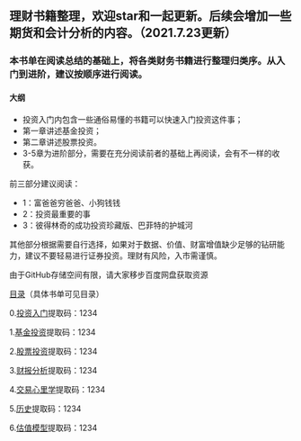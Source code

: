 ## 理财书籍整理，欢迎star和一起更新。后续会增加一些期货和会计分析的内容。（2021.7.23更新）
### 本书单在阅读总结的基础上，将各类财务书籍进行整理归类序。从入门到进阶，建议按顺序进行阅读。
#### 大纲
- 投资入门内包含一些通俗易懂的书籍可以快速入门投资这件事；
- 第一章讲述基金投资；
- 第二章讲述股票投资。
- 3-5章为进阶部分，需要在充分阅读前者的基础上再阅读，会有不一样的收获。

前三部分建议阅读：
- 1：富爸爸穷爸爸、小狗钱钱
- 2：投资最重要的事
- 3：彼得林奇的成功投资珍藏版、巴菲特的护城河

其他部分根据需要自行选择，如果对于数据、价值、财富增值缺少足够的钻研能力，建议不要轻易进行证券投资。理财有风险，入市需谨慎。

由于GitHub存储空间有限，请大家移步百度网盘获取资源

[目录](https://github.com/wen-jie-yuan/Finance-books-/blob/master/table.md)（具体书单可见目录）

0.[投资入门](https://pan.baidu.com/s/1E-nD029AIDu9D7qZNp7lyA)提取码：1234 

1.[基金投资](https://pan.baidu.com/s/1xDMV-77N57JOOmxiX1FElQ)提取码：1234 

2.[股票投资](https://pan.baidu.com/s/1cfgSHEJ1rZax4hV0mOkp7w)提取码：1234  

3.[财报分析](https://pan.baidu.com/s/1fnC0XiOzUecjFcnjZMRAag)提取码：1234 

4.[交易心里学](https://pan.baidu.com/s/16zdVV7ezmhuTPnYf59OsIQ)提取码：1234 

5.[历史](https://pan.baidu.com/s/1nqAePaBqh5v7EPpRVHspRw)提取码：1234 

6.[估值模型](https://pan.baidu.com/s/1QwVdqUMOd7y44HkSGvvlgQ)提取码：1234 



